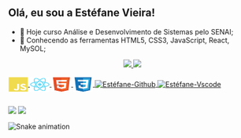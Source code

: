 ## Olá, eu sou a Estéfane Vieira!



- 🔭 Hoje curso Análise e Desenvolvimento de Sistemas pelo SENAI;
- 🌱 Conhecendo as ferramentas HTML5, CSS3, JavaScript, React, MySOL; 




<div align="center">
  <a href="https://github.com/estefane-vieira">
  <img height="150px" src="https://github-readme-stats.vercel.app/api?username=estefane-vieira&show_icons=true&theme=dracula&include_all_commits=true&count_private=true"/>
  <img height="150px" src="https://github-readme-stats.vercel.app/api/top-langs/?username=estefane-vieira&layout=compact&langs_count=7&theme=dracula"/>
</div>
<div style="display: inline_block"><br>
  <img align="center" alt="Estéfane-Js" height="30" width="40" src="https://raw.githubusercontent.com/devicons/devicon/master/icons/javascript/javascript-plain.svg">
  <img align="center" alt="Estéfane-React" height="30" width="40" src="https://raw.githubusercontent.com/devicons/devicon/master/icons/react/react-original.svg">
  <img align="center" alt="Estéfane-HTML" height="30" width="40" src="https://raw.githubusercontent.com/devicons/devicon/master/icons/html5/html5-original.svg">
  <img align="center" alt="Estéfane-CSS" height="30" width="40" src="https://raw.githubusercontent.com/devicons/devicon/master/icons/css3/css3-original.svg">
  <img align="center" alt="Estéfane-Github" height="30" width="40" src="https://cdn.jsdelivr.net/gh/devicons/devicon/icons/github/github-original-wordmark.svg">
  <img align="center" alt="Estéfane-Vscode" height="30" width="40" src="https://cdn.jsdelivr.net/gh/devicons/devicon/icons/vscode/vscode-original-wordmark.svg">
</div>

##
<div> 
  <a href="https://www.linkedin.com/in/est%C3%A9fane-vieira-766b32141/" target="_blank"><img src="https://img.shields.io/badge/-LinkedIn-%230077B5?style=for-the-badge&logo=linkedin&logoColor=white" target="_blank"></a>
  <a href = "mailto:sthev23@gmail.com" target="_blank"><img src="https://img.shields.io/badge/Gmail-D14836?style=for-the-badge&logo=gmail&logoColor=white" target="_blank"></a> 

  ![Snake animation](https://github.com/estefane-vieira/blob/output/github-contribution-grid-snake.svg)
 
</div>
